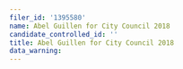```yaml
---
filer_id: '1395580'
name: Abel Guillen for City Council 2018
candidate_controlled_id: ''
title: Abel Guillen for City Council 2018
data_warning: 
---
```

